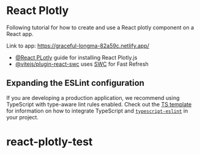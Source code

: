 # React Plotly

Following tutorial for how to create and use a React plotly component on a React app.

Link to app: https://graceful-longma-82a59c.netlify.app/

- [@React PLotly](https://plotly.com/javascript/react/) guide for installing React Plotly.js
- [@vitejs/plugin-react-swc](https://github.com/vitejs/vite-plugin-react/blob/main/packages/plugin-react-swc) uses [SWC](https://swc.rs/) for Fast Refresh

## Expanding the ESLint configuration

If you are developing a production application, we recommend using TypeScript with type-aware lint rules enabled. Check out the [TS template](https://github.com/vitejs/vite/tree/main/packages/create-vite/template-react-ts) for information on how to integrate TypeScript and [`typescript-eslint`](https://typescript-eslint.io) in your project.

# react-plotly-test
